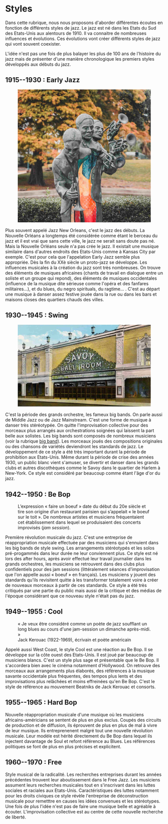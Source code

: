 # Styles

Dans cette rubrique, nous nous proposons d'aborder différentes écoutes en fonction de différents styles de jazz.
Le jazz est né dans les Etats du Sud des Etats-Unis aux alentours de 1910. Il va connaitre de nombreuses influences et évolutions. Ces évolutions vont créer différents styles de jazz qui vont souvent coexister.

L'idée n'est pas une fois de plus balayer les plus de 100 ans de l'histoire du jazz mais de présenter d'une manière chronologique les premiers styles développés aux débuts du jazz.

## 1915--1930 : Early Jazz
<figure class="app-frame encart styles left" data-title="Statue à La Nouvelle-Orléans">
  <img src="/assets/images/jazz-nouvelle-orleans.jpg">
</figure>

Plus souvent appelé Jazz New Orleans, c'est le jazz des débuts. La Nouvelle Orléans a longtemps été considérée comme étant le berceau du jazz et il est vrai que sans cette ville, le jazz ne serait sans doute pas né. Mais la Nouvelle Orléans seule n'a pas crée le jazz. Il existait une musique similaire dans d'autres endroits des Etats-Unis comme à Kansas City par exemple. C'est pour cela que l'appelation Early Jazz semble plus appropriée.
Dès la fin du XXè siècle un proto-jazz se développe. Les influences musicales à la création du jazz sont très nombreuses. On trouve des éléments de musiques africaines (chants de travail en dialogue entre un soliste et un groupe qui repond), des éléments de musiques occidentales (influence de la musique dite sérieuse comme l'opéra et des fanfares militaires...), et du blues, du negro spirituals, du ragtime... .
C'est au départ une musique à danser assez festive jouée dans la rue ou dans les bars et maisons closes des quartiers chauds des villes.

## 1930--1945 : Swing
<figure class="app-frame encart styles right" data-title="Le Savoy Ball Room à Harlem">
  <img src="/assets/images/savoy-harlem.jpg">
</figure>

C'est la période des grands orchestre, les fameux big bands. On parle aussi de Middle Jazz ou de Jazz Mainstream. C'est une forme de musique à danser très stéréotypée. On quitte l'improvisation collective pour des morceaux plus arrangés aux orchestrations soignées qui laissent la part belle aux solistes. Les big bands sont composés de nombreux musiciens (voir la rubrique [big band](/formations/c6-big-band)). Les morceaux joués des compositions originales ou des chansons de variétés deviendront les standards de jazz. Le développement de ce style a été très important durant la période de prohibition aux Etats-Unis. Même durant la période de crise des années 1930, un public blanc vient s'amuser, se divertir et danser dans les grands clubs et autres discothèques comme le Savoy dans le quartier de Harlem à New-York. Ce style est considéré par beaucoup comme étant l'âge d'or du jazz.

## 1942--1950 : Be Bop
<figure class="app-frame encart styles right" data-title="« Faire un boeuf »">
  <p>
    L’expression « faire un boeuf » date du début du 20e siècle et tire son origine d’un restaurant parisien qui s’appelait « le boeuf sur le toit ». De nombreux artistes et musiciens fréquentaient cet établissement dans lequel se produisaient des concerts improvisés
    (<em>jam session</em>).
  </p>
</figure>

Première révolution musicale du jazz. C'est une entreprise de réappropriation musicale effectuée par des musiciens qui s'ennuient dans les big bands de style swing. Les arrangements stéréotypés et les solos pré-progammés dans leur durée ne leur conviennent plus. Ce style est né lors des after hours, après avoir effectué leur travail journalier dans les grands orchestres, les musiciens se retrouvent dans des clubs plus confidentiels pour des jam sessions (littéralement séances d'improvisation que l'on appelle aussi « boeuf » en français). Les musiciens y jouent des standards qu'ils revisitent quitte à les transformer totalement voire à créer de nouveaux morceaux à partir de ces standards.
Ce style a été très critiqués par une partie du public mais aussi de la critique et des médias de l'époque considérant que ce nouveau style n'était pas du jazz.

## 1949--1955 : Cool
<figure class="app-frame encart styles right" data-title="Jack Kerouac et la Beat Generation">
  <p>
    « Je veux être considéré comme un poète de jazz soufflant un long blues au cours d'une jam-session un dimanche après-midi. »<br>
    Jack Kerouac (1922-1969), écrivain et poète américain
  </p>
</figure>

Appelé aussi West Coast, le style Cool est une réaction au Be Bop. Il se développe sur la côte ouest des Etats-Unis. Il est joué par beaucoup de musiciens blancs. C'est un style plus sage et présentable que le Be Bop. Il s'accordera bien avec le cinéma notamment d'Hollywood. On retrouve des morceaux aux arrangements plus élaborés, des références à la musique savante occidentale plus fréquentes, des tempos plus lents et des improvisations plus relâchées et moins effreinées qu'en Be Bop. C'est le style de référence au mouvement Beatniks de Jack Kerouac et consorts.

## 1955--1965 : Hard Bop
 Nouvelle réappropriation musicale d'une musique où les musiciens africains-américians se sentent de plus en plus exclus. Coupés des circuits de production et de diffusion, ils éprouvent de plus en plus de mal à vivre de leur musique. Ils entreprenenent malgré tout une nouvelle révolution musicale. Leur modèle est hérité directement du Be Bop dans lequel ils injectent davantage de Soul et refont référence au Blues. Les références politiques se font de plus en plus précises et explicitent.

 ## 1960--1970 : Free
 Style musical de la radicalité. Les recherches entreprises durant les années précédentes trouvent leur aboutissement dans le Free Jazz. Les musiciens assument leurs recherches musicales tout en s'inscrivant dans les luttes sociales et raciales aux Etats-Unis. Caractéristiques des luttes notamment pour les droits civiques ce style révèle l'entreprise de déconstruction musicale pour remetttre en causes les idées convenues et les stéréotypes. Une fois de plus l'idée n'est pas de faire une musique belle et agréable à écouter. L'improvisation collective est au centre de cette nouvelle recherche de liberté.
